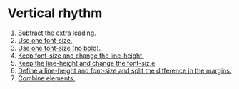 # Vertical rhythm

1. [Subtract the extra leading.](https://github.com/MarkosKon/vertical-rhythm/tree/subtract-extra-lead)
2. [Use one font-size.](https://github.com/MarkosKon/vertical-rhythm/tree/use-one-size)
3. [Use one font-size (no bold).](https://github.com/MarkosKon/vertical-rhythm/tree/use-one-size-book)
4. [Keep font-size and change the line-height.](https://github.com/MarkosKon/vertical-rhythm/tree/keep-size-change-line-height)
5. [Keep the line-height and change the font-siz.e](https://github.com/MarkosKon/vertical-rhythm/tree/keep-line-height-change-font-size)
6. [Define a line-height and font-size and split the difference in the margins.]()
7. [Combine elements.]()
